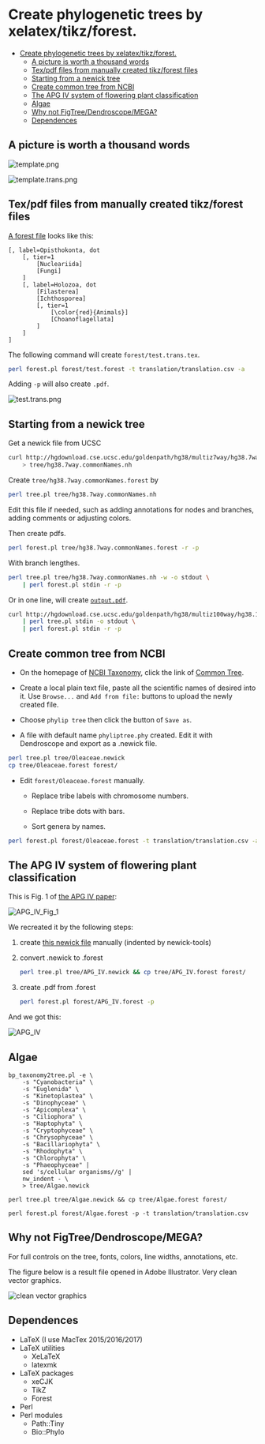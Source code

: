 # Create phylogenetic trees by xelatex/tikz/forest.

[TOC levels=1-3]: # " "
- [Create phylogenetic trees by xelatex/tikz/forest.](#create-phylogenetic-trees-by-xelatextikzforest)
    - [A picture is worth a thousand words](#a-picture-is-worth-a-thousand-words)
    - [Tex/pdf files from manually created tikz/forest files](#texpdf-files-from-manually-created-tikzforest-files)
    - [Starting from a newick tree](#starting-from-a-newick-tree)
    - [Create common tree from NCBI](#create-common-tree-from-ncbi)
    - [The APG IV system of flowering plant classification](#the-apg-iv-system-of-flowering-plant-classification)
    - [Algae](#algae)
    - [Why not FigTree/Dendroscope/MEGA?](#why-not-figtreedendroscopemega)
    - [Dependences](#dependences)


## A picture is worth a thousand words

![template.png](images/template.png)

![template.trans.png](images/template.trans.png)

## Tex/pdf files from manually created tikz/forest files

[A forest file](forest/test.forest) looks like this:

```text
[, label=Opisthokonta, dot
    [, tier=1
        [Nucleariida]
        [Fungi]
    ]
    [, label=Holozoa, dot
        [Filasterea]
        [Ichthosporea]
        [, tier=1
            [\color{red}{Animals}]
            [Choanoflagellata]
        ]
    ]
]
```

The following command will create `forest/test.trans.tex`.

```bash
perl forest.pl forest/test.forest -t translation/translation.csv -a
```

Adding `-p` will also create `.pdf`.

![test.trans.png](images/test.trans.png)

## Starting from a newick tree

Get a newick file from UCSC

```bash
curl http://hgdownload.cse.ucsc.edu/goldenpath/hg38/multiz7way/hg38.7way.commonNames.nh \
    > tree/hg38.7way.commonNames.nh
```

Create `tree/hg38.7way.commonNames.forest` by

```bash
perl tree.pl tree/hg38.7way.commonNames.nh
```

Edit this file if needed, such as adding annotations for nodes and branches, adding comments or
adjusting colors.

Then create pdfs.

```bash
perl forest.pl tree/hg38.7way.commonNames.forest -r -p
```

With branch lengthes.

```bash
perl tree.pl tree/hg38.7way.commonNames.nh -w -o stdout \
    | perl forest.pl stdin -r -p
```

Or in one line, will create [`output.pdf`](images/output.pdf).

```bash
curl http://hgdownload.cse.ucsc.edu/goldenpath/hg38/multiz100way/hg38.100way.scientificNames.nh \
    | perl tree.pl stdin -o stdout \
    | perl forest.pl stdin -r -p
```

## Create common tree from NCBI

* On the homepage of [NCBI Taxonomy](http://www.ncbi.nlm.nih.gov/taxonomy), click the link of
  [Common Tree](http://www.ncbi.nlm.nih.gov/Taxonomy/CommonTree/wwwcmt.cgi).

* Create a local plain text file, paste all the scientific names of desired into it. Use `Browse...`
  and `Add from file:` buttons to upload the newly created file.

* Choose `phylip tree` then click the button of `Save as`.

* A file with default name `phyliptree.phy` created. Edit it with Dendroscope and export as a
  .newick file.

```bash
perl tree.pl tree/Oleaceae.newick
cp tree/Oleaceae.forest forest/
```

* Edit `forest/Oleaceae.forest` manually.

    * Replace tribe labels with chromosome numbers.

    * Replace tribe dots with bars.

    * Sort genera by names.

```bash
perl forest.pl forest/Oleaceae.forest -t translation/translation.csv -a -p
```

## The APG IV system of flowering plant classification

This is Fig. 1 of [the APG IV paper](http://dx.doi.org/10.1111%2Fboj.12385):

![APG_IV_Fig_1](images/APG_IV_Fig_1.png)

We recreated it by the following steps:

1. create [this newick file](tree/APG_IV.newick) manually (indented by newick-tools)

2. convert .newick to .forest

    ```bash
    perl tree.pl tree/APG_IV.newick && cp tree/APG_IV.forest forest/
    ```

3. create .pdf from .forest

    ```bash
    perl forest.pl forest/APG_IV.forest -p
    ```

And we got this:

![APG_IV](forest/APG_IV.png)

## Algae

```shell script
bp_taxonomy2tree.pl -e \
    -s "Cyanobacteria" \
    -s "Euglenida" \
    -s "Kinetoplastea" \
    -s "Dinophyceae" \
    -s "Apicomplexa" \
    -s "Ciliophora" \
    -s "Haptophyta" \
    -s "Cryptophyceae" \
    -s "Chrysophyceae" \
    -s "Bacillariophyta" \
    -s "Rhodophyta" \
    -s "Chlorophyta" \
    -s "Phaeophyceae" |
    sed 's/cellular organisms//g' |
    nw_indent - \
    > tree/Algae.newick

perl tree.pl tree/Algae.newick && cp tree/Algae.forest forest/

perl forest.pl forest/Algae.forest -p -t translation/translation.csv

```

## Why not FigTree/Dendroscope/MEGA?

For full controls on the tree, fonts, colors, line widths, annotations, etc.

The figure below is a result file opened in Adobe Illustrator. Very clean vector graphics.

![clean vector graphics](images/clean-vector-graphics.png)

## Dependences

* LaTeX (I use MacTex 2015/2016/2017)
* LaTeX utilities
    * XeLaTeX
    * latexmk
* LaTeX packages
    * xeCJK
    * TikZ
    * Forest
* Perl
* Perl modules
    * Path::Tiny
    * Bio::Phylo
